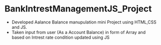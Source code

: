 # BankIntrestManagementJS_Project
* Developed Aalance Balance manupulation mini Project using HTML,CSS and JS.
* Taken input from user (As a Account Balance) in form of Array and based on Intrest rate condition updated using JS
